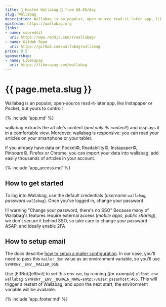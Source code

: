 ```yaml
---
title: 🧝 Hosted Wallabag 🦘 from $0.05/day
slug: Wallabag
description: Wallabag is an popular, open-source read-it-later app, like Instapaper or Pocket, but yours to control!
upstream: https://wallabag.org
links:
- name: subreddit
  uri: https://www.reddit.com/r/wallabag/
- name: GitHub Repo
  uri: https://github.com/wallabag/wallabag
price: 0.5
sponsorship:
- name: Liberapay
  uri: https://liberapay.com/wallabag
---
```


# {{ page.meta.slug }}

Wallabag is an popular, open-source read-it-later app, like Instapaper or Pocket, but yours to control!

{% include 'app.md' %}

wallabag extracts the article's content (*and only its content!*) and displays it in a comfortable view. Moreover, wallabag is responsive: you can read your articles on your smartphone or your tablet.

If you already have data on Pocket©, Readability©, Instapaper©, Pinboard©, Firefox or Chrome, you can import your data into wallabag: add easily thousands of articles in your account.

{% include 'app_access.md' %}

## How to get started

To log into Wallabag, use the default credentials (*username `wallabag`, password `wallabag`*). Once you've logged in, change your password

!!! warning "Change your password, there's no SSO"
    Because many of Wallabag's features require external access (*mobile apps, public sharing*), we don't secure it behind SSO, so take care to change your password ASAP, and ideally enable 2FA

## How to setup email

The docs describe [how to setup a mailer configuration](https://doc.wallabag.org/en/admin/mailer). In our case, you'll need to pass this `mailer_dsn` value as an environment variable, so you'll use `SYMFONY__ENV__MAILER_DSN`. 

Use [ElfBot][elfbot] to set this env var, by running (*for example*) `elfbot env wallabag SYMFONY__ENV__DOMAIN_NAME=smtp://user:pass@host:465`. This will trigger a restart of Wallabag, and upon the next start, the environment variable will be available.

{% include 'app_footer.md' %}